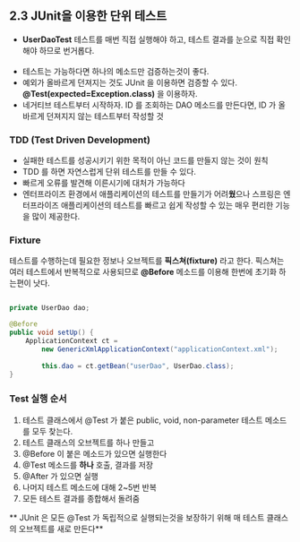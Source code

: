 
## 2.3 JUnit을 이용한 단위 테스트
- **UserDaoTest** 테스트를 매번 직접 실행해야 하고, 테스트 결과를 눈으로 직접 확인해야 하므로 번거롭다.
<br/><br/>
- 테스트는 가능하다면 하나의 메소드만 검증하는것이 좋다.
- 예외가 올바르게 던져지는 것도 JUnit 을 이용하면 검증할 수 있다. **@Test(expected=Exception.class)** 을 이용하자.
- 네거티브 테스트부터 시작하자. ID 를 조회하는 DAO 메소드를 만든다면, ID 가 올바르게 던져지지 않는 테스트부터 작성할 것

### TDD (Test Driven Development)

- 실패한 테스트를 성공시키기 위한 목적이 아닌 코드를 만들지 않는 것이 원칙
- TDD 를 하면 자연스럽게 단위 테스트를 만들 수 있다.
- 빠르게 오류를 발견해 이른시기에 대처가 가능하다
- 엔터프라이즈 환경에서 애플리케이션의 테스트를 만들기가 어려**웠**으나 스프링은 엔터프라이즈 애플리케이션의 테스트를 빠르고 쉽게 작성할 수 있는 매우 편리한 기능을 많이 제공한다.

### Fixture

테스트를 수행하는데 필요한 정보나 오브젝트를 **픽스쳐(fixture)** 라고 한다. 픽스쳐는 여러 테스트에서 반복적으로 사용되므로 **@Before** 메소드를 이용해 한번에 초기화 하는편이 낫다.

```java

private UserDao dao; 

@Before
public void setUp() {
	ApplicationContext ct = 
		new GenericXmlApplicationContext("applicationContext.xml");
		
		this.dao = ct.getBean("userDao", UserDao.class);
}
```

### Test 실행 순서

1. 테스트 클래스에서 @Test 가 붙은 public, void, non-parameter 테스트 메소드를 모두 찾는다.
2. 테스트 클래스의 오브젝트를 하나 만들고
3. @Before 이 붙은 메소드가 있으면 실행한다
4. @Test 메소드를 **하나** 호출, 결과를 저장
5. @After 가 있으면 실행
6. 나머지 테스트 메소드에 대해 2~5번 반복
7. 모든 테스트 결과를 종합해서 돌려줌

** JUnit 은 모든 @Test 가 독립적으로 실행되는것을 보장하기 위해 매 테스트 클래스의 오브젝트를 새로 만든다**

